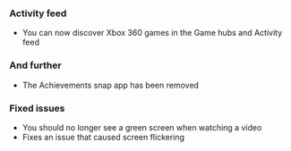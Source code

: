 ### Activity feed
- You can now discover Xbox 360 games in the Game hubs and Activity feed

### And further
- The Achievements snap app has been removed

### Fixed issues
- You should no longer see a green screen when watching a video
- Fixes an issue that caused screen flickering